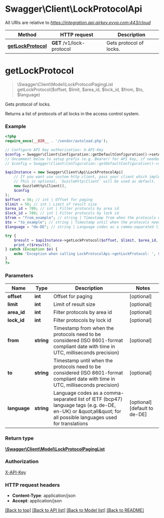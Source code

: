 # Swagger\Client\LockProtocolApi

All URIs are relative to *https://integration.api.airkey.evva.com:443/cloud*

Method | HTTP request | Description
------------- | ------------- | -------------
[**getLockProtocol**](LockProtocolApi.md#getLockProtocol) | **GET** /v1/lock-protocol | Gets protocol of locks.


# **getLockProtocol**
> \Swagger\Client\Model\LockProtocolPagingList getLockProtocol($offset, $limit, $area_id, $lock_id, $from, $to, $language)

Gets protocol of locks.

Returns a list of protocols of all locks in the access control system.

### Example
```php
<?php
require_once(__DIR__ . '/vendor/autoload.php');

// Configure API key authorization: X-API-Key
$config = Swagger\Client\Configuration::getDefaultConfiguration()->setApiKey('X-API-Key', 'YOUR_API_KEY');
// Uncomment below to setup prefix (e.g. Bearer) for API key, if needed
// $config = Swagger\Client\Configuration::getDefaultConfiguration()->setApiKeyPrefix('X-API-Key', 'Bearer');

$apiInstance = new Swagger\Client\Api\LockProtocolApi(
    // If you want use custom http client, pass your client which implements `GuzzleHttp\ClientInterface`.
    // This is optional, `GuzzleHttp\Client` will be used as default.
    new GuzzleHttp\Client(),
    $config
);
$offset = 56; // int | Offset for paging
$limit = 56; // int | Limit of result size
$area_id = 789; // int | Filter protocols by area id
$lock_id = 789; // int | Filter protocols by lock id
$from = "from_example"; // string | Timestamp from when the protocols need to be considered (ISO 8601-format compliant date with time in UTC, milliseconds precision)
$to = "to_example"; // string | Timestamp until when the protocols need to be considered (ISO 8601-format compliant date with time in UTC, milliseconds precision)
$language = "de-DE"; // string | Language codes as a comma-separated list of IETF (bcp47) language tags (e.g. de-DE, en-UK) or \"all\" for all possible languages used for translations

try {
    $result = $apiInstance->getLockProtocol($offset, $limit, $area_id, $lock_id, $from, $to, $language);
    print_r($result);
} catch (Exception $e) {
    echo 'Exception when calling LockProtocolApi->getLockProtocol: ', $e->getMessage(), PHP_EOL;
}
?>
```

### Parameters

Name | Type | Description  | Notes
------------- | ------------- | ------------- | -------------
 **offset** | **int**| Offset for paging | [optional]
 **limit** | **int**| Limit of result size | [optional]
 **area_id** | **int**| Filter protocols by area id | [optional]
 **lock_id** | **int**| Filter protocols by lock id | [optional]
 **from** | **string**| Timestamp from when the protocols need to be considered (ISO 8601-format compliant date with time in UTC, milliseconds precision) | [optional]
 **to** | **string**| Timestamp until when the protocols need to be considered (ISO 8601-format compliant date with time in UTC, milliseconds precision) | [optional]
 **language** | **string**| Language codes as a comma-separated list of IETF (bcp47) language tags (e.g. de-DE, en-UK) or \&quot;all\&quot; for all possible languages used for translations | [optional] [default to de-DE]

### Return type

[**\Swagger\Client\Model\LockProtocolPagingList**](../Model/LockProtocolPagingList.md)

### Authorization

[X-API-Key](../../README.md#X-API-Key)

### HTTP request headers

 - **Content-Type**: application/json
 - **Accept**: application/json

[[Back to top]](#) [[Back to API list]](../../README.md#documentation-for-api-endpoints) [[Back to Model list]](../../README.md#documentation-for-models) [[Back to README]](../../README.md)

